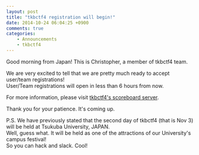 ```yaml
---
layout: post
title: "tkbctf4 registration will begin!"
date: 2014-10-24 06:04:25 +0900
comments: true
categories: 
    - Announcements
    - tkbctf4
---
```


Good morning from Japan! This is Christopher, a member of tkbctf4 team.

We are very excited to tell that we are pretty much ready to accept user/team registrations!<br />
User/Team registrations will open in less than 6 hours from now.

For more information, please visit [tkbctf4's scoreboard server](http://score.tkbctf.info/posts/1).

Thank you for your patience. It's coming up.


P.S.
We have previously stated that the second day of tkbctf4 (that is Nov 3) will be held at Tsukuba University, JAPAN.<br />
Well, guess what. It will be held as one of the attractions of our University's campus festival!<br />
So you can hack and slack. Cool!
